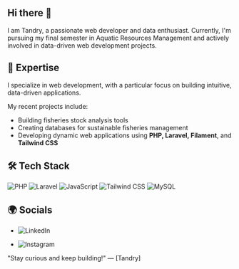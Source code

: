 ## Hi there 👋

I am Tandry, a passionate web developer and data enthusiast. Currently, I'm pursuing my final semester in Aquatic Resources Management and actively involved in data-driven web development projects. 

## 🌟 Expertise
I specialize in web development, with a particular focus on building intuitive, data-driven applications.

My recent projects include:
- Building fisheries stock analysis tools
- Creating databases for sustainable fisheries management
- Developing dynamic web applications using **PHP, Laravel, Filament**, and **Tailwind CSS**

## 🛠 Tech Stack
![PHP](https://img.shields.io/badge/PHP-777BB4?style=flat&logo=php&logoColor=white)
![Laravel](https://img.shields.io/badge/Laravel-FF2D20?style=flat&logo=laravel&logoColor=white)
![JavaScript](https://img.shields.io/badge/JavaScript-F7DF1E?style=flat&logo=javascript&logoColor=black)
![Tailwind CSS](https://img.shields.io/badge/Tailwind_CSS-38B2AC?style=flat&logo=tailwind-css&logoColor=white)
![MySQL](https://img.shields.io/badge/MySQL-4479A1?style=flat&logo=mysql&logoColor=white)

## 🌍 Socials
- ![LinkedIn](https://img.shields.io/badge/LinkedIn-0A66C2style=flat&logo=linkedin&logoColor=white)

- ![Instagram](https://img.shields.io/badge/Instagram-E4405F?style=flat&logo=instagram&logoColor=white)


"Stay curious and keep building!" — [Tandry]





